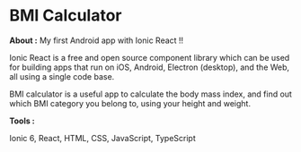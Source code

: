 

# BMI Calculator


**About :**
My first Android app with Ionic React !! 

Ionic React is a free and open source component library which can be used for building apps that run on iOS, Android, Electron (desktop), and the Web, all using a single code base.



BMI calculator is a useful app to calculate the body mass index, and find out which BMI category you belong to, using your height and weight.





**Tools :**

 Ionic 6, React, HTML, CSS, JavaScript, TypeScript
